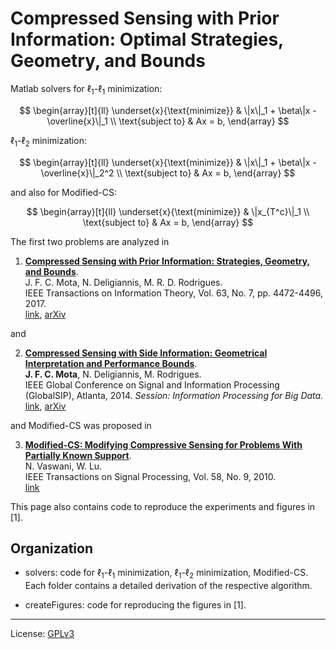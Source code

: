 # Compressed Sensing with Prior Information: Optimal Strategies, Geometry, and Bounds

Matlab solvers for $\ell_1$-$\ell_1$ minimization:

$$
  \begin{array}[t]{ll} 
  \underset{x}{\text{minimize}} & \|x\|_1 + \beta\|x - \overline{x}\|_1 
  \\ 
  \text{subject to} & Ax = b, 
  \end{array}
$$

$\ell_1$-$\ell_2$ minimization:

$$
  \begin{array}[t]{ll} 
  \underset{x}{\text{minimize}} & \|x\|_1 + \beta\|x - \overline{x}\|_2^2 
  \\ 
  \text{subject to} & Ax = b, 
  \end{array}
$$

and also for Modified-CS:

$$
  \begin{array}[t]{ll} 
  \underset{x}{\text{minimize}} & \|x_{T^c}\|_1
  \\ 
  \text{subject to} & Ax = b, 
  \end{array}
$$

The first two problems are analyzed in

1. **[Compressed Sensing with Prior Information: Strategies, Geometry, and Bounds](
    https://doi.org/10.1109/TIT.2017.2695614)**.  
    J. F. C. Mota, N. Deligiannis, M. R. D. Rodrigues.  
    IEEE Transactions on Information Theory, Vol. 63, No. 7, pp. 4472-4496, 2017.  
    [link](https://doi.org/10.1109/TIT.2017.2695614), 
    [arXiv](http://arxiv.org/abs/1408.5250)

and 

2. **[Compressed Sensing with Side Information: Geometrical Interpretation and Performance Bounds](
    http://dx.doi.org/10.1109/GlobalSIP.2014.7032170 )**.  
  **J. F. C. Mota**, N. Deligiannis, M. Rodrigues.  
  IEEE Global Conference on Signal and Information Processing (GlobalSIP),
  Atlanta, 2014. 
  *Session: Information Processing for Big Data.*   
  [link]( http://dx.doi.org/10.1109/GlobalSIP.2014.7032170 ), 
  [arXiv]( http://arxiv.org/abs/1410.2724 )

and Modified-CS was proposed in

3. **[Modified-CS: Modifying Compressive Sensing for Problems With Partially Known Support](
    https://ieeexplore.ieee.org/abstract/document/5471173/)**.  
    N. Vaswani, W. Lu.  
    IEEE Transactions on Signal Processing, Vol. 58, No. 9, 2010.  
    [link](https://ieeexplore.ieee.org/abstract/document/5471173/)

This page also contains code to reproduce the experiments and figures in [1].

## Organization

* solvers: 
  code for $\ell_1$-$\ell_1$ minimization, $\ell_1$-$\ell_2$ minimization, Modified-CS. 
  Each folder contains a detailed derivation of the respective algorithm.

* createFigures: code for reproducing the figures in [1].

---

License: [ GPLv3 ]( https://www.gnu.org/licenses/gpl-3.0.en.html )

